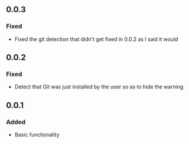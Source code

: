 ## 0.0.3

### Fixed

* Fixed the git detection that didn't get fixed in 0.0.2 as I said it would

## 0.0.2

### Fixed

* Detect that Git was just installed by the user so as to hide the warning

## 0.0.1

### Added

* Basic functionality

